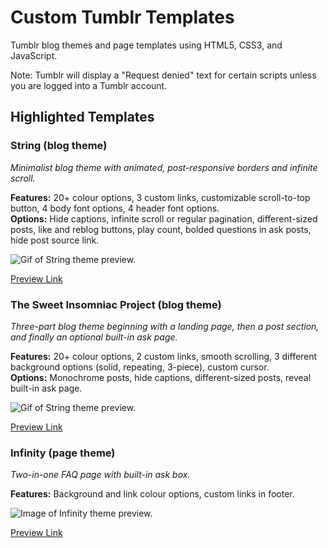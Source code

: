 # Custom Tumblr Templates
Tumblr blog themes and page templates using HTML5, CSS3, and JavaScript. 

Note: Tumblr will display a "Request denied" text for certain scripts unless you are logged into a Tumblr account. 

## Highlighted Templates
### String (blog theme)
_Minimalist blog theme with animated, post-responsive borders and infinite scroll._

**Features:** 20+ colour options, 3 custom links, customizable scroll-to-top button, 4 body font options, 4 header font options.\
**Options:** Hide captions, infinite scroll or regular pagination, different-sized posts, like and reblog buttons, play count, bolded questions in ask posts, hide post source link.

![Gif of String theme preview.](https://64.media.tumblr.com/bc37bfa5f05afc7b2dc722f9279d9b3f/tumblr_nvpy8w02vz1u0fwj6o2_r1_1280.gifv)

[Preview Link](http://kkaepsongpreviews.tumblr.com/string)

### The Sweet Insomniac Project (blog theme)
_Three-part blog theme beginning with a landing page, then a post section, and finally an optional built-in ask page._

**Features:** 20+ colour options, 2 custom links, smooth scrolling, 3 different background options (solid, repeating, 3-piece), custom cursor.\
**Options:** Monochrome posts, hide captions, different-sized posts, reveal built-in ask page.

![Gif of String theme preview.](https://64.media.tumblr.com/bff9777fbd923e1f14a2f36ee07a422b/8525a05f5f907eb8-d9/s540x810/21a62a53b4fd51df4ccdae9b7dcc907c720e3d6e.gifv)

[Preview Link](https://kkaepsongpreviews.tumblr.com/thesweetinsomniacproject-day)

### Infinity (page theme)
_Two-in-one FAQ page with built-in ask box._

**Features:** Background and link colour options, custom links in footer.

![Image of Infinity theme preview.](https://64.media.tumblr.com/a73525c2c064f5e6dbc7338135d80c16/tumblr_nrpjjwFKp31u0fwj6o3_r1_1280.png)

[Preview Link](http://kkaepsongpreviews.tumblr.com/infinity)
